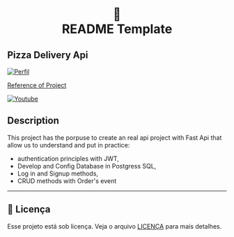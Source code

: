 <h1 align="center">
📄<br>README Template
</h1>

## Pizza Delivery Api 

[![Perfil](https://img.shields.io/badge/perfil%20-%23323330.svg?&style=for-the-badge&logo=perfil&logoColor=black&color=F745B5)](https://github.com/rodrigolaa)

[Reference of Project](https://www.youtube.com/watch?v=QQXQAZuJSdw&list=PLEt8Tae2spYnLMAf8RGCNYhovIFZHVsPP&index=1) 

[![Youtube](https://img.shields.io/badge/YouTube-FF0000?style=for-the-badge&logo=youtube&logoColor=white)](https://www.youtube.com/watch?v=QQXQAZuJSdw&list=PLEt8Tae2spYnLMAf8RGCNYhovIFZHVsPP&index=1)


## Description

This project has the porpuse to create an real api project with Fast Api that allow us to understand and put in practice:

- authentication principles with JWT, 
- Develop and Config Database in Postgress SQL,
- Log in and Signup methods, 
- CRUD methods with Order's event


---


## 🍜 Licença

Esse projeto está sob licença. Veja o arquivo [LICENÇA](LICENSE.md) para mais detalhes.<br>
